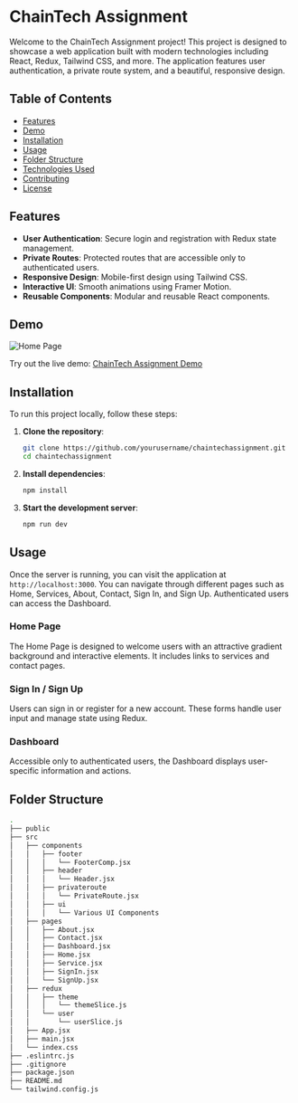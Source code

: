 # ChainTech Assignment

Welcome to the ChainTech Assignment project! This project is designed to showcase a web application built with modern technologies including React, Redux, Tailwind CSS, and more. The application features user authentication, a private route system, and a beautiful, responsive design.

## Table of Contents

- [Features](#features)
- [Demo](#demo)
- [Installation](#installation)
- [Usage](#usage)
- [Folder Structure](#folder-structure)
- [Technologies Used](#technologies-used)
- [Contributing](#contributing)
- [License](#license)

## Features

- **User Authentication**: Secure login and registration with Redux state management.
- **Private Routes**: Protected routes that are accessible only to authenticated users.
- **Responsive Design**: Mobile-first design using Tailwind CSS.
- **Interactive UI**: Smooth animations using Framer Motion.
- **Reusable Components**: Modular and reusable React components.

## Demo

![Home Page](path/to/screenshot.png)

Try out the live demo: [ChainTech Assignment Demo](https://example.com)

## Installation

To run this project locally, follow these steps:

1. **Clone the repository**:
    ```sh
    git clone https://github.com/yourusername/chaintechassignment.git
    cd chaintechassignment
    ```

2. **Install dependencies**:
    ```sh
    npm install
    ```

3. **Start the development server**:
    ```sh
    npm run dev
    ```

## Usage

Once the server is running, you can visit the application at `http://localhost:3000`. You can navigate through different pages such as Home, Services, About, Contact, Sign In, and Sign Up. Authenticated users can access the Dashboard.

### Home Page

The Home Page is designed to welcome users with an attractive gradient background and interactive elements. It includes links to services and contact pages.

### Sign In / Sign Up

Users can sign in or register for a new account. These forms handle user input and manage state using Redux.

### Dashboard

Accessible only to authenticated users, the Dashboard displays user-specific information and actions.

## Folder Structure

```sh
.
├── public
├── src
│   ├── components
│   │   ├── footer
│   │   │   └── FooterComp.jsx
│   │   ├── header
│   │   │   └── Header.jsx
│   │   ├── privateroute
│   │   │   └── PrivateRoute.jsx
│   │   ├── ui
│   │   │   └── Various UI Components
│   ├── pages
│   │   ├── About.jsx
│   │   ├── Contact.jsx
│   │   ├── Dashboard.jsx
│   │   ├── Home.jsx
│   │   ├── Service.jsx
│   │   ├── SignIn.jsx
│   │   └── SignUp.jsx
│   ├── redux
│   │   ├── theme
│   │   │   └── themeSlice.js
│   │   └── user
│   │       └── userSlice.js
│   ├── App.jsx
│   ├── main.jsx
│   └── index.css
├── .eslintrc.js
├── .gitignore
├── package.json
├── README.md
└── tailwind.config.js
